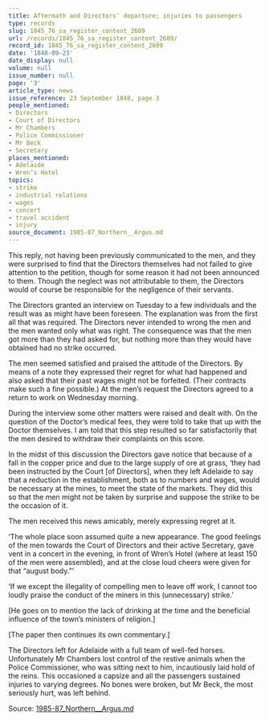 ```yaml
---
title: Aftermath and Directors' departure; injuries to passengers
type: records
slug: 1845_76_sa_register_content_2609
url: /records/1845_76_sa_register_content_2609/
record_id: 1845_76_sa_register_content_2609
date: '1848-09-23'
date_display: null
volume: null
issue_number: null
page: '3'
article_type: news
issue_reference: 23 September 1848, page 3
people_mentioned:
- Directors
- Court of Directors
- Mr Chambers
- Police Commissioner
- Mr Beck
- Secretary
places_mentioned:
- Adelaide
- Wren’s Hotel
topics:
- strike
- industrial relations
- wages
- concert
- travel accident
- injury
source_document: 1985-87_Northern__Argus.md
---
```


This reply, not having been previously communicated to the men, and they were surprised to find that the Directors themselves had not failed to give attention to the petition, though for some reason it had not been announced to them.  Though the neglect was not attributable to them, the Directors would of course be responsible for the negligence of their servants.

The Directors granted an interview on Tuesday to a few individuals and the result was as might have been foreseen.  The explanation was from the first all that was required.  The Directors never intended to wrong the men and the men wanted only what was right.  The consequence was that the men got more than they had asked for, but nothing more than they would have obtained had no strike occurred.

The men seemed satisfied and praised the attitude of the Directors.  By means of a note they expressed their regret for what had happened and also asked that their past wages might not be forfeited.  (Their contracts make such a fine possible.)  At the men’s request the Directors agreed to a return to work on Wednesday morning.

During the interview some other matters were raised and dealt with.  On the question of the Doctor’s medical fees, they were told to take that up with the Doctor themselves.  I am told that this step resulted so far satisfactorily that the men desired to withdraw their complaints on this score.

In the midst of this discussion the Directors gave notice that because of a fall in the copper price and due to the large supply of ore at grass, ‘they had been instructed by the Court [of Directors], when they left Adelaide to say that a reduction in the establishment, both as to numbers and wages, would be necessary at the mines, to meet the state of the markets.  They did this so that the men might not be taken by surprise and suppose the strike to be the occasion of it.

The men received this news amicably, merely expressing regret at it.

‘The whole place soon assumed quite a new appearance.  The good feelings of the men towards the Court of Directors and their active Secretary, gave vent in a concert in the evening, in front of Wren’s Hotel (where at least 150 of the men were assembled), and at the close loud cheers were given for that “august body.”’

‘If we except the illegality of compelling men to leave off work, I cannot too loudly praise the conduct of the miners in this (unnecessary) strike.’

[He goes on to mention the lack of drinking at the time and the beneficial influence of the town’s ministers of religion.]

[The paper then continues its own commentary.]

The Directors left for Adelaide with a full team of well-fed horses.  Unfortunately Mr Chambers lost control of the restive animals when the Police Commissioner, who was sitting next to him, incautiously laid hold of the reins.  This occasioned a capsize and all the passengers sustained injuries to varying degrees.  No bones were broken, but Mr Beck, the most seriously hurt, was left behind.

Source: [1985-87_Northern__Argus.md](/downloads/markdown/1985-87_Northern__Argus.md)
